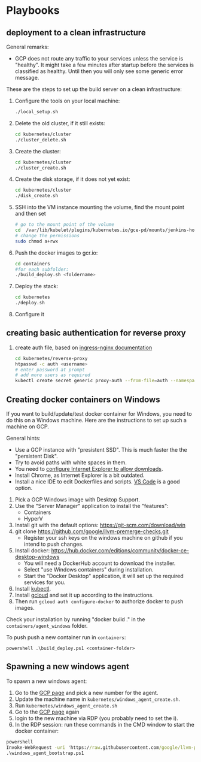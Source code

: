 # Playbooks


## deployment to a clean infrastructure

General remarks:
* GCP does not route any traffic to your services unless the service is "healthy". It might take a few minutes after startup before the services is classified as healthy. Until then you will only see some generic error message.

These are the steps to set up the build server on a clean infrastructure:
1. Configure the tools on your local machine:
    ```bash
    ./local_setup.sh
    ```
1. Delete the old cluster, if it still exists:
    ```bash
    cd kubernetes/cluster
    ./cluster_delete.sh
    ```
1. Create the cluster:
    ```bash
    cd kubernetes/cluster
    ./cluster_create.sh
    ```
1. Create the disk storage, if it does not yet exist:
    ```bash
    cd kubernetes/cluster
    ./disk_create.sh
    ```
1. SSH into the VM instance mounting the volume, find the mount point and then set
    ```bash
    # go to the mount point of the volume
    cd  /var/lib/kubelet/plugins/kubernetes.io/gce-pd/mounts/jenkins-home
    # change the permissions
    sudo chmod a+rwx
    ```
1. Push the docker images to gcr.io:
    ```bash
    cd containers
    #for each subfolder:
    ./build_deploy.sh <foldername>
    ```
1. Deploy the stack:
    ```bash
    cd kubernetes
    ./deploy.sh
    ```
1. Configure it

## creating basic authentication for reverse proxy

1. create auth file, based on [ingress-nginx documentation](https://github.com/kubernetes/ingress-nginx/tree/master/docs/examples/auth/basic)
    ```bash
    cd kubernetes/reverse-proxy
    htpasswd -c auth <username>
    # enter password at prompt
    # add more users as required
    kubectl create secret generic proxy-auth --from-file=auth --namespace=jenkins
    ```

## Creating docker containers on Windows

If you want to build/update/test docker container for Windows, you need to do this on a Windows machine. Here are the instructions to set up such a machine on GCP.

General hints:
* Use a GCP instance with "presistent SSD". This is much faster the the "persistent Disk".
* Try to avoid paths with white spaces in them.
* You need to [configure Internet Explorer to allow downloads](https://improveandrepeat.com/2018/03/internet-explorer-on-windows-server-enable-file-downloads/).
* Install Chrome, as Internet Explorer is a bit outdated. 
* Install a nice IDE to edit Dockerfiles and scripts. [VS Code](https://code.visualstudio.com/Download) is a good option.

1. Pick a GCP Windows image with Desktop Support.
2. Use the "Server Manager" application to install the "features":
    * Containers
    * HyperV
3. Install git with the default options: https://git-scm.com/download/win
4. git clone https://github.com/google/llvm-premerge-checks.git
    * Register your ssh keys on the windows machine on github if you intend to push changes.
5. Install docker: https://hub.docker.com/editions/community/docker-ce-desktop-windows
    * You will need a DockerHub account to download the installer.
    * Select "use Windows containers" during installation.
    * Start the "Docker Desktop" application, it will set up the required services for you.
6. Install [kubectl](https://kubernetes.io/docs/tasks/tools/install-kubectl/).
7. Install [gcloud](https://cloud.google.com/sdk/docs/quickstart-windows) and set it up according to the instructions. 
8. Then run `gcloud auth configure-docker` to authorize docker to push images.

Check your installation by running "docker build ." in the `containers/agent_windows` folder.

To push push a new container run in `containers`:
```
powershell .\build_deploy.ps1 <container-folder>
```

## Spawning a new windows agent

To spawn a new windows agent:

1. Go to the [GCP page](https://pantheon.corp.google.com/compute/instances?project=llvm-premerge-checks&instancessize=50) and pick a new number for the agent.
1. Update the machine name in `kubernetes/windows_agent_create.sh`.
1. Run `kubernetes/windows_agent_create.sh`
1. Go to the [GCP page](https://pantheon.corp.google.com/compute/instances?project=llvm-premerge-checks&instancessize=50) again 
1. login to the new machine via RDP (you probably need to set the i).
1. In the RDP session: run these commands in the CMD window to start the docker container:
```cmd
powershell 
Invoke-WebRequest -uri 'https://raw.githubusercontent.com/google/llvm-premerge-checks/master/kubernetes/windows_agent_bootstrap.ps1' -OutFile windows_agent_bootstrap.ps1
.\windows_agent_bootstrap.ps1
```
